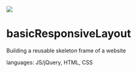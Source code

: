 ![](https://github.com/lisabroadhead/basicResponsiveLayout/img.png)

# basicResponsiveLayout
Building a reusable skeleton frame of a website 

languages: JS/jQuery, HTML, CSS
